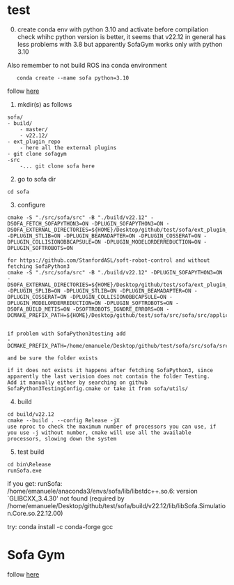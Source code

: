# test
0. create conda env with python 3.10 and activate before compilation
check whihc python version is better, it seems that v22.12 in general has less problems with 3.8 but apparently SofaGym works only with python 3.10 

Also remember to not build ROS ina conda environment
~~~
   conda create --name sofa python=3.10
~~~
follow [here](https://www.sofa-framework.org/community/doc/getting-started/build/linux/)
1. mkdir(s) as follows
~~~
sofa/
- build/
    - master/
    - v22.12/
- ext_plugin_repo
    - here all the external plugins
- git clone sofagym
-src
    -... git clone sofa here
~~~
2. go to sofa dir 
~~~
cd sofa
~~~
3. configure
~~~
cmake -S "./src/sofa/src" -B "./build/v22.12" -DSOFA_FETCH_SOFAPYTHON3=ON -DPLUGIN_SOFAPYTHON3=ON -DSOFA_EXTERNAL_DIRECTORIES=${HOME}/Desktop/github/test/sofa/ext_plugin_repo -DPLUGIN_STLIB=ON -DPLUGIN_BEAMADAPTER=ON -DPLUGIN_COSSERAT=ON -DPLUGIN_COLLISIONOBBCAPSULE=ON -DPLUGIN_MODELORDERREDUCTION=ON -DPLUGIN_SOFTROBOTS=ON 

for https://github.com/StanfordASL/soft-robot-control and without fetching SofaPython3
cmake -S "./src/sofa/src" -B "./build/v22.12" -DPLUGIN_SOFAPYTHON3=ON -DSOFA_EXTERNAL_DIRECTORIES=${HOME}/Desktop/github/test/sofa/ext_plugin_repo -DPLUGIN_SPLIB=ON -DPLUGIN_STLIB=ON -DPLUGIN_BEAMADAPTER=ON -DPLUGIN_COSSERAT=ON -DPLUGIN_COLLISIONOBBCAPSULE=ON -DPLUGIN_MODELORDERREDUCTION=ON -DPLUGIN_SOFTROBOTS=ON -DSOFA_BUILD_METIS=ON -DSOFTROBOTS_IGNORE_ERRORS=ON -DCMAKE_PREFIX_PATH=${HOME}/Desktop/github/test/sofa/src/sofa/src/applications/plugins/SofaPython3/Testing


if problem with SofaPython3testing add
-DCMAKE_PREFIX_PATH=/home/emanuele/Desktop/github/test/sofa/src/sofa/src/applications/plugins/SofaPython3/Testing

and be sure the folder exists

if it does not exists it happens after fetching SofaPython3, since apparently the last verision does not contain the folder Testing.
Add it manually either by searching on github SofaPython3TestingConfig.cmake or take it from sofa/utils/

~~~
4. build 
~~~
cd build/v22.12
cmake --build . --config Release -jX
use nproc to check the maximum number of processors you can use, if you use -j without number, cmake will use all the available processors, slowing down the system
~~~
5. test build
~~~
cd bin\Release
runSofa.exe
~~~

if you get:
runSofa: /home/emanuele/anaconda3/envs/sofa/lib/libstdc++.so.6: version `GLIBCXX_3.4.30' not found (required by /home/emanuele/Desktop/github/test/sofa/build/v22.12/lib/libSofa.Simulation.Core.so.22.12.00)   

try:
conda install -c conda-forge gcc


# Sofa Gym
follow [here](https://github.com/SofaDefrost/SofaGym/tree/e5cc4048fd1fbd0b93fd6e98b3a3d4854d094cfd)


    


